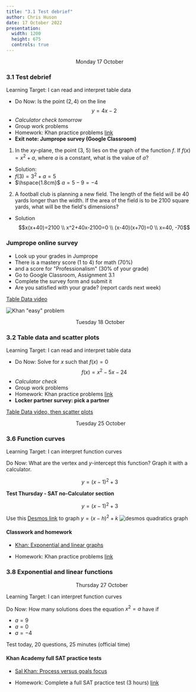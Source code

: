```yaml
---
title: "3.1 Test debrief"
author: Chris Huson
date: 17 October 2022
presentation:
  width: 1200
  height: 675
  controls: true
---
```


<!-- slide -->
$\hspace{5cm}$ Monday 17 October

### 3.1 Test debrief

Learning Target: I can read and interpret table data

- Do Now: Is the point $(2,4)$ on the line
$$y=4x-2$$
- *Calculator check tomorrow*
- Group work problems
- Homework: Khan practice problems [link](https://www.khanacademy.org/mission/sat)
- **Exit note: Jumprope survey (Google Classroom)**

<!-- slide -->

1. In the $xy$-plane, the point (3, 5) lies on the graph of the function $f$. If $f(x)=x^2+a$, where $a$ is a constant, what is the value of $a$?

- Solution: <!-- .element: class="fragment" data-fragment-index="1" -->
- $f(3)=3^2+a=5$ <!-- .element: class="fragment" data-fragment-index="1" -->
- $\hspace{1.8cm}$ $a=5-9 = -4$ <!-- .element: class="fragment" data-fragment-index="1" -->

<!-- slide -->

2. A football club is planning a new field. The length of the field will be 40 yards longer than the width. If the area of the field is to be 2100 square yards, what will be the field's dimensions?

- Solution $$x(x+40)=2100 \\ x^2+40x-2100=0 \\ (x-40)(x+70)=0 \\ x=40, -70$$<!-- .element: class="fragment" data-fragment-index="1" -->

<!-- slide -->

### Jumprope online survey

- Look up your grades in Jumprope
- There is a mastery score (1 to 4) for math (70%)
- and a score for "Professionalism" (30% of your grade)
- Go to Google Classroom, Assignment 3.1
- Complete the survey form and submit it
- Are you satisfied with your grade? (report cards next week)

<!-- slide -->

[Table Data video](https://www.khanacademy.org/test-prep/sat/sat-math-practice/new-sat-problem-solving-data-analysis/v/sat-math-q7-easier)

![Khan "easy" problem](../ice-cream-datatable.png)

<!-- slide -->
$\hspace{5cm}$ Tuesday 18 October

### 3.2 Table data and scatter plots

Learning Target: I can read and interpret table data

- Do Now: Solve for $x$ such that $f(x)=0$
$$f(x)=x^2-5x-24$$
- *Calculator check*
- Group work problems
- Homework: Khan practice problems [link](https://www.khanacademy.org/mission/sat)
- **Locker partner survey: pick a partner**

<!-- slide -->

[Table Data video, then scatter plots](https://www.khanacademy.org/test-prep/sat/sat-math-practice/new-sat-problem-solving-data-analysis/v/sat-math-q7-easier)


<!-- slide -->
$\hspace{5cm}$ Tuesday 25 October

### 3.6 Function curves

Learning Target: I can interpret function curves

Do Now: What are the vertex and $y$-intercept this function? Graph it with a calculator.

$$y=(x-1)^2+3$$

**Test Thursday - SAT no-Calculator section**

<!-- slide -->

$$y=(x-1)^2+3$$

Use this [Desmos link](https://www.desmos.com/calculator/seeud05djh) to graph $y=(x-h)^2+k$
![desmos quadratics graph](../../images/vertex-form-graph.png)

<!-- slide -->

#### Classwork and homework

- [Khan: Exponential and linear graphs](https://www.khanacademy.org/test-prep/sat/sat-math-practice/new-sat-problem-solving-data-analysis/v/sat-math-q6-easier?modal=1)

- Homework: Khan practice problems [link](https://www.khanacademy.org/mission/sat)

<!-- slide -->

### 3.8 Exponential and linear functions

$\hspace{5cm}$ Thursday 27 October

Learning Target: I can interpret function curves

Do Now: How many solutions does the equation $x^2=a$ have if

- $a=9$
- $a=0$
- $a=-4$

Test today, 20 questions, 25 minutes (official time)

<!-- slide -->

#### Khan Academy full SAT practice tests

- [Sal Khan: Process versus goals focus](https://www.youtube.com/watch?v=_lyyvZFiAjQ)

- Homework: Complete a full SAT practice test (3 hours) [link](https://www.khanacademy.org/mission/sat)
